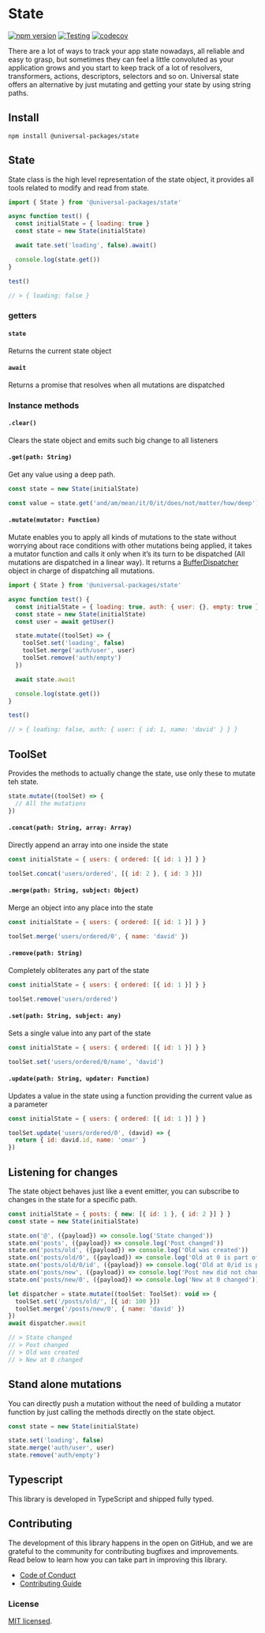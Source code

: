 # State

[![npm version](https://badge.fury.io/js/@universal-packages%2Fstate.svg)](https://www.npmjs.com/package/@universal-packages/state)
[![Testing](https://github.com/universal-packages/universal-state/actions/workflows/testing.yml/badge.svg)](https://github.com/universal-packages/universal-state/actions/workflows/testing.yml)
[![codecov](https://codecov.io/gh/universal-packages/universal-state/branch/main/graph/badge.svg?token=CXPJSN8IGL)](https://codecov.io/gh/universal-packages/universal-state)

There are a lot of ways to track your app state nowadays, all reliable and easy to grasp, but sometimes they can feel a little convoluted as your application grows and you start to keep track of a lot of resolvers, transformers, actions, descriptors, selectors and so on. Universal state offers an alternative by just mutating and getting your state by using string paths.

## Install

```shell
npm install @universal-packages/state
```

## State

State class is the high level representation of the state object, it provides all tools related to modify and read from state.

```js
import { State } from '@universal-packages/state'

async function test() {
  const initialState = { loading: true }
  const state = new State(initialState)

  await tate.set('loading', false).await()

  console.log(state.get())
}

test()

// > { loading: false }
```

### getters

#### **`state`**

Returns the current state object

#### **`await`**

Returns a promise that resolves when all mutations are dispatched

### Instance methods

#### **`.clear()`**

Clears the state object and emits such big change to all listeners

#### **`.get(path: String)`**

Get any value using a deep path.

```js
const state = new State(initialState)

const value = state.get('and/am/mean/it/0/it/does/not/matter/how/deep')
```

#### **`.mutate(mutator: Function)`**

Mutate enables you to apply all kinds of mutations to the state without worrying about race conditions with other mutations being applied, it takes a mutator function and calls it only when it’s its turn to be dispatched (All mutations are dispatched in a linear way). It returns a [BufferDispatcher](https://github.com/universal-packages/universal-buffer-dispatcher) object in charge of dispatching all mutations.

```js
import { State } from '@universal-packages/state'

async function test() {
  const initialState = { loading: true, auth: { user: {}, empty: true } }
  const state = new State(initialState)
  const user = await getUser()

  state.mutate((toolSet) => {
    toolSet.set('loading', false)
    toolSet.merge('auth/user', user)
    toolSet.remove('auth/empty')
  })

  await state.await

  console.log(state.get())
}

test()

// > { loading: false, auth: { user: { id: 1, name: 'david' } } }
```

## ToolSet

Provides the methods to actually change the state, use only these to mutate teh state.

```js
state.mutate((toolSet) => {
  // All the mutations
})
```

#### **`.concat(path: String, array: Array)`**

Directly append an array into one inside the state

```js
const initialState = { users: { ordered: [{ id: 1 }] } }

toolSet.concat('users/ordered', [{ id: 2 }, { id: 3 }])
```

#### **`.merge(path: String, subject: Object)`**

Merge an object into any place into the state

```js
const initialState = { users: { ordered: [{ id: 1 }] } }

toolSet.merge('users/ordered/0', { name: 'david' })
```

#### **`.remove(path: String)`**

Completely obliterates any part of the state

```js
const initialState = { users: { ordered: [{ id: 1 }] } }

toolSet.remove('users/ordered')
```

#### **`.set(path: String, subject: any)`**

Sets a single value into any part of the state

```js
const initialState = { users: { ordered: [{ id: 1 }] } }

toolSet.set('users/ordered/0/name', 'david')
```

#### **`.update(path: String, updater: Function)`**

Updates a value in the state using a function providing the current value as a parameter

```js
const initialState = { users: { ordered: [{ id: 1 }] } }

toolSet.update('users/ordered/0', (david) => {
  return { id: david.id, name: 'omar' }
})
```

## Listening for changes

The state object behaves just like a event emitter, you can subscribe to changes in the state for a specific path.

```js
const initialState = { posts: { new: [{ id: 1 }, { id: 2 }] } }
const state = new State(initialState)

state.on('@', ({payload}) => console.log('State changed'))
state.on('posts', ({payload}) => console.log('Post changed'))
state.on('posts/old', ({payload}) => console.log('Old was created'))
state.on('posts/old/0', ({payload}) => console.log('Old at 0 is part of the value set'))
state.on('posts/old/0/id', ({payload}) => console.log('Old at 0/id is part of the value set'))
state.on('posts/new', ({payload}) => console.log('Post new did not changed'))
state.on('posts/new/0', ({payload}) => console.log('New at 0 changed'))

let dispatcher = state.mutate((toolSet: ToolSet): void => {
  toolSet.set('/posts/old/', [{ id: 100 }])
  toolSet.merge('/posts/new/0', { name: 'david' })
})
await dispatcher.await

// > State changed
// > Post changed
// > Old was created
// > New at 0 changed
```

## Stand alone mutations

You can directly push a mutation without the need of building a mutator function by just calling the methods directly on the state object.

```js
const state = new State(initialState)

state.set('loading', false)
state.merge('auth/user', user)
state.remove('auth/empty')
```

## Typescript

This library is developed in TypeScript and shipped fully typed.

## Contributing

The development of this library happens in the open on GitHub, and we are grateful to the community for contributing bugfixes and improvements. Read below to learn how you can take part in improving this library.

- [Code of Conduct](./CODE_OF_CONDUCT.md)
- [Contributing Guide](./CONTRIBUTING.md)

### License

[MIT licensed](./LICENSE).
